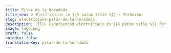 ```yaml
---
title: Pilar de la Horadada
title_seo: ᐅ Electricians in {{% param title %}} ⚡️ Technimur
slug: electricians-pilar-de-la-horadada
description: llll➤ Experienced electricians in {{% param title %}} for all your electrical needs. Fast, efficient and reliable service ✅ Contact us!
image: logo.png
draft: false
noindex: false
translationKey: pilar-de-la-horadada
---
```


